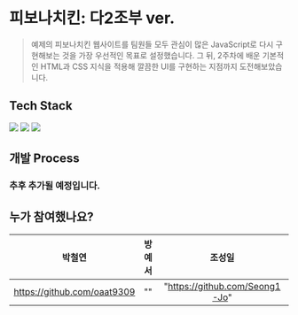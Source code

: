 # 피보나치킨: 다2조부 ver.

>  예제의 피보나치킨 웹사이트를 팀원들 모두 관심이 많은 JavaScript로 다시 구현해보는 것을 가장 우선적인 목표로 설정했습니다. 그 뒤, 2주차에 배운 기본적인 HTML과 CSS 지식을 적용해 깔끔한 UI를 구현하는 지점까지 도전해보았습니다.

## Tech Stack

<p>
<img src="https://img.shields.io/badge/HTML5-ff4500?style=flat-square&logo=HTML5&logoColor=white"/>
<img src="https://img.shields.io/badge/CSS3-1E90FF?style=flat-square&logo=CSS3&logoColor=white"/>
 <img src="https://img.shields.io/badge/JavaScript-FFD700?style=flat-square&logo=JavaScript&logoColor=white"/>
</p>

## 개발 Process

### 추후 추가될 예정입니다.

## 누가 참여했나요?

박철연|방예서|조성일|차유나
--|:--:|:--:|--:
 https://github.com/oaat9309 | ""  | "https://github.com/Seong1-Jo" | ""  
